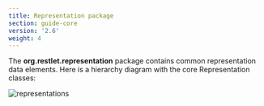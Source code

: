 ```yaml
---
title: Representation package
section: guide-core
version: '2.6'
weight: 4
---
```

The **org.restlet.representation** package contains common representation
data elements. Here is a hierarchy diagram with the core Representation
classes:

![representations](../images/representations.png "representations")
